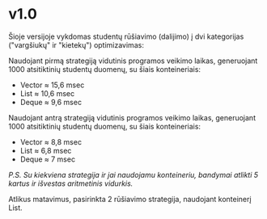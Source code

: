 # v1.0

Šioje versijoje vykdomas studentų rūšiavimo (dalijimo) į dvi kategorijas ("vargšiukų" ir "kietekų") optimizavimas:

Naudojant pirmą strategiją vidutinis programos veikimo laikas, generuojant 1000 atsitiktinių studentų duomenų, su šiais konteineriais:

* Vector ≈ 15,6 msec
* List ≈ 10,6 msec
* Deque ≈ 9,6 msec

Naudojant antrą strategiją vidutinis programos veikimo laikas, generuojant 1000 atsitiktinių studentų duomenų, su šiais konteineriais:

* Vector ≈ 8,8 msec
* List ≈ 6,8 msec
* Deque ≈ 7 msec

_P.S. Su kiekviena strategija ir jai naudojamu konteineriu, bandymai atlikti 5 kartus ir išvestas aritmetinis vidurkis._

Atlikus matavimus, pasirinkta 2 rūšiavimo strategija, naudojant konteinerį List.
